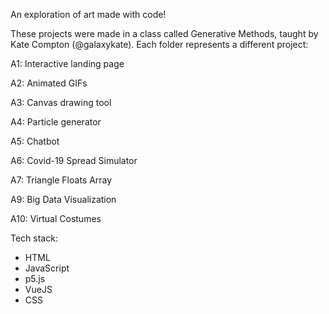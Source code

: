 An exploration of art made with code! 

These projects were made in a class called Generative Methods, taught by Kate Compton (@galaxykate). Each folder represents a different project:

A1: Interactive landing page

A2: Animated GIFs

A3: Canvas drawing tool

A4: Particle generator

A5: Chatbot

A6: Covid-19 Spread Simulator

A7: Triangle Floats Array

A9: Big Data Visualization

A10: Virtual Costumes

Tech stack: 

- HTML
- JavaScript
- p5.js
- VueJS
- CSS